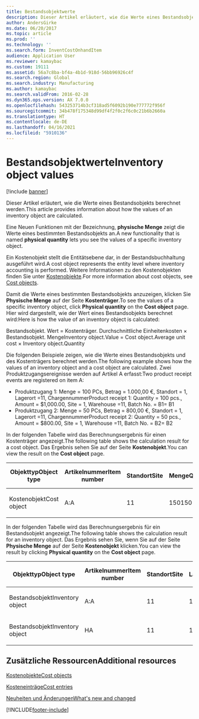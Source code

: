 ```yaml
---
title: Bestandsobjektwerte
description: Dieser Artikel erläutert, wie die Werte eines Bestandsobjekts berechnet werden.
author: AndersGirke
ms.date: 06/20/2017
ms.topic: article
ms.prod: ''
ms.technology: ''
ms.search.form: InventCostOnhandItem
audience: Application User
ms.reviewer: kamaybac
ms.custom: 19111
ms.assetid: 56a7c8ba-bf4a-4b1d-918d-56bb96926c4f
ms.search.region: Global
ms.search.industry: Manufacturing
ms.author: kamaybac
ms.search.validFrom: 2016-02-28
ms.dyn365.ops.version: AX 7.0.0
ms.openlocfilehash: 543253714b3cf318ad5f6092b190e777772f956f
ms.sourcegitcommit: 34b478f175348d99df4f2f0c2f6c0c21b6b2660a
ms.translationtype: HT
ms.contentlocale: de-DE
ms.lasthandoff: 04/16/2021
ms.locfileid: "5910136"
---
```

# <a name="inventory-object-values"></a><span data-ttu-id="6a82c-103">Bestandsobjektwerte</span><span class="sxs-lookup"><span data-stu-id="6a82c-103">Inventory object values</span></span>

[!include [banner](../includes/banner.md)]

<span data-ttu-id="6a82c-104">Dieser Artikel erläutert, wie die Werte eines Bestandsobjekts berechnet werden.</span><span class="sxs-lookup"><span data-stu-id="6a82c-104">This article provides information about how the values of an inventory object are calculated.</span></span> 

<span data-ttu-id="6a82c-105">Eine Neuen Funktionen mit der Bezeichnung, **physische Menge** zeigt die Werte eines bestimmten Bestandsobjekts an.</span><span class="sxs-lookup"><span data-stu-id="6a82c-105">A new functionality that is named **physical quantity** lets you see the values of a specific inventory object.</span></span> 

<span data-ttu-id="6a82c-106">Ein Kostenobjekt stellt die Entitätsebene dar, in der Bestandsbuchhaltung ausgeführt wird.</span><span class="sxs-lookup"><span data-stu-id="6a82c-106">A cost object represents the entity level where inventory accounting is performed.</span></span> <span data-ttu-id="6a82c-107">Weitere Informationen zu den Kostenobjekten finden Sie unter [Kostenobjekte](cost-object.md).</span><span class="sxs-lookup"><span data-stu-id="6a82c-107">For more information about cost objects, see [Cost objects](cost-object.md).</span></span> 

<span data-ttu-id="6a82c-108">Damit die Werte eines bestimmten Bestandsobjekts anzuzeigen, klicken Sie **Physische Menge** auf der Seite **Kostenträger**.</span><span class="sxs-lookup"><span data-stu-id="6a82c-108">To see the values of a specific inventory object, click **Physical quantity** on the **Cost object** page.</span></span> <span data-ttu-id="6a82c-109">Hier wird dargestellt, wie der Wert eines Bestandsobjekts berechnet wird:</span><span class="sxs-lookup"><span data-stu-id="6a82c-109">Here is how the value of an inventory object is calculated:</span></span> 

<span data-ttu-id="6a82c-110">Bestandsobjekt. Wert = Kostenträger. Durchschnittliche Einheitenkosten × Bestandsobjekt. Menge</span><span class="sxs-lookup"><span data-stu-id="6a82c-110">Inventory object.Value = Cost object.Average unit cost × Inventory object.Quantity</span></span> 

<span data-ttu-id="6a82c-111">Die folgenden Beispiele zeigen, wie die Werte eines Bestandsobjekts und des Kostenträgers berechnet werden.</span><span class="sxs-lookup"><span data-stu-id="6a82c-111">The following example shows how the values of an inventory object and a cost object are calculated.</span></span> <span data-ttu-id="6a82c-112">Zwei Produktzugangsereignisse werden auf Artikel A erfasst:</span><span class="sxs-lookup"><span data-stu-id="6a82c-112">Two product receipt events are registered on item A:</span></span>

-   <span data-ttu-id="6a82c-113">Produktzugang 1: Menge = 100 PCs, Betrag = 1.000,00 €, Standort = 1, Lagerort =11, Chargennummer</span><span class="sxs-lookup"><span data-stu-id="6a82c-113">Product receipt 1: Quantity = 100 pcs., Amount = $1,000.00, Site = 1, Warehouse =11, Batch No.</span></span> <span data-ttu-id="6a82c-114">= B1</span><span class="sxs-lookup"><span data-stu-id="6a82c-114">= B1</span></span>
-   <span data-ttu-id="6a82c-115">Produktzugang 2: Menge = 50 PCs, Betrag = 800,00 €, Standort = 1, Lagerort =11, Chargennummer</span><span class="sxs-lookup"><span data-stu-id="6a82c-115">Product receipt 2: Quantity = 50 pcs., Amount = $800.00, Site = 1, Warehouse =11, Batch No.</span></span> <span data-ttu-id="6a82c-116">= B2</span><span class="sxs-lookup"><span data-stu-id="6a82c-116">= B2</span></span>

<span data-ttu-id="6a82c-117">In der folgenden Tabelle wird das Berechnungsergebnis für einen Kostenträger angezeigt.</span><span class="sxs-lookup"><span data-stu-id="6a82c-117">The following table shows the calculation result for a cost object.</span></span> <span data-ttu-id="6a82c-118">Das Ergebnis sehen Sie auf der Seite **Kostenobjekt**.</span><span class="sxs-lookup"><span data-stu-id="6a82c-118">You can view the result on the **Cost object** page.</span></span>

<table style="width:100%;">
<colgroup>
<col width="14%" />
<col width="14%" />
<col width="14%" />
<col width="14%" />
<col width="14%" />
<col width="14%" />
<col width="14%" />
</colgroup>
<thead>
<tr class="header">
<th><span data-ttu-id="6a82c-119">Objekttyp</span><span class="sxs-lookup"><span data-stu-id="6a82c-119">Object type</span></span></th>
<th><span data-ttu-id="6a82c-120">Artikelnummer</span><span class="sxs-lookup"><span data-stu-id="6a82c-120">Item number</span></span></th>
<th><span data-ttu-id="6a82c-121">Standort</span><span class="sxs-lookup"><span data-stu-id="6a82c-121">Site</span></span></th>
<th><span data-ttu-id="6a82c-122">Menge</span><span class="sxs-lookup"><span data-stu-id="6a82c-122">Quantity</span></span></th>
<th><span data-ttu-id="6a82c-123">Lagereinheit</span><span class="sxs-lookup"><span data-stu-id="6a82c-123">Inventory unit</span></span></th>
<th><span data-ttu-id="6a82c-124">Wert</span><span class="sxs-lookup"><span data-stu-id="6a82c-124">Value</span></span></th>
<th><span data-ttu-id="6a82c-125">Durchschnittliche Einheitenkosten</span><span class="sxs-lookup"><span data-stu-id="6a82c-125">Average unit cost</span></span></th>
</tr>
</thead>
<tbody>
<tr class="odd">
<td><span data-ttu-id="6a82c-126">Kostenobjekt</span><span class="sxs-lookup"><span data-stu-id="6a82c-126">Cost object</span></span></td>
<td><span data-ttu-id="6a82c-127">A:</span><span class="sxs-lookup"><span data-stu-id="6a82c-127">A</span></span></td>
<td><span data-ttu-id="6a82c-128">1</span><span class="sxs-lookup"><span data-stu-id="6a82c-128">1</span></span></td>
<td><span data-ttu-id="6a82c-129">150</span><span class="sxs-lookup"><span data-stu-id="6a82c-129">150</span></span></td>
<td><span data-ttu-id="6a82c-130">Stck.</span><span class="sxs-lookup"><span data-stu-id="6a82c-130">Pcs.</span></span></td>
<td><p><span data-ttu-id="6a82c-131">1800,00 €</span><span class="sxs-lookup"><span data-stu-id="6a82c-131">$1800.00</span></span></p></td>
<td><p><span data-ttu-id="6a82c-132">12,00 €</span><span class="sxs-lookup"><span data-stu-id="6a82c-132">$12.00</span></span></p></td>
</tr>
</tbody>
</table>

<span data-ttu-id="6a82c-133">In der folgenden Tabelle wird das Berechnungsergebnis für ein Bestandsobjekt angezeigt.</span><span class="sxs-lookup"><span data-stu-id="6a82c-133">The following table shows the calculation result for an inventory object.</span></span> <span data-ttu-id="6a82c-134">Das Ergebnis sehen Sie, wenn Sie auf der Seite **Physische Menge** auf der Seite **Kostenobjekt** klicken.</span><span class="sxs-lookup"><span data-stu-id="6a82c-134">You can view the result by clicking **Physical quantity** on the **Cost object** page.</span></span>

<table style="width:100%;">
<colgroup>
<col width="11%" />
<col width="11%" />
<col width="11%" />
<col width="11%" />
<col width="11%" />
<col width="11%" />
<col width="11%" />
<col width="11%" />
<col width="11%" />
</colgroup>
<thead>
<tr class="header">
<th><span data-ttu-id="6a82c-135">Objekttyp</span><span class="sxs-lookup"><span data-stu-id="6a82c-135">Object type</span></span></th>
<th><span data-ttu-id="6a82c-136">Artikelnummer</span><span class="sxs-lookup"><span data-stu-id="6a82c-136">Item number</span></span></th>
<th><span data-ttu-id="6a82c-137">Standort</span><span class="sxs-lookup"><span data-stu-id="6a82c-137">Site</span></span></th>
<th><span data-ttu-id="6a82c-138">Lagerort</span><span class="sxs-lookup"><span data-stu-id="6a82c-138">Warehouse</span></span></th>
<th><span data-ttu-id="6a82c-139">Chargennummer</span><span class="sxs-lookup"><span data-stu-id="6a82c-139">Batch No.</span></span></th>
<th><span data-ttu-id="6a82c-140">Menge</span><span class="sxs-lookup"><span data-stu-id="6a82c-140">Quantity</span></span></th>
<th><span data-ttu-id="6a82c-141">Lagereinheit</span><span class="sxs-lookup"><span data-stu-id="6a82c-141">Inventory unit</span></span></th>
<th><span data-ttu-id="6a82c-142">Wert</span><span class="sxs-lookup"><span data-stu-id="6a82c-142">Value</span></span></th>
<th><span data-ttu-id="6a82c-143">Durchschnittliche Einheitenkosten</span><span class="sxs-lookup"><span data-stu-id="6a82c-143">Average unit cost</span></span></th>
</tr>
</thead>
<tbody>
<tr class="odd">
<td><span data-ttu-id="6a82c-144">Bestandsobjekt</span><span class="sxs-lookup"><span data-stu-id="6a82c-144">Inventory object</span></span></td>
<td><span data-ttu-id="6a82c-145">A:</span><span class="sxs-lookup"><span data-stu-id="6a82c-145">A</span></span></td>
<td><span data-ttu-id="6a82c-146">1</span><span class="sxs-lookup"><span data-stu-id="6a82c-146">1</span></span></td>
<td><span data-ttu-id="6a82c-147">11</span><span class="sxs-lookup"><span data-stu-id="6a82c-147">11</span></span></td>
<td><span data-ttu-id="6a82c-148">B1</span><span class="sxs-lookup"><span data-stu-id="6a82c-148">B1</span></span></td>
<td><span data-ttu-id="6a82c-149">100</span><span class="sxs-lookup"><span data-stu-id="6a82c-149">100</span></span></td>
<td><span data-ttu-id="6a82c-150">Stck.</span><span class="sxs-lookup"><span data-stu-id="6a82c-150">Pcs.</span></span></td>
<td><p><span data-ttu-id="6a82c-151">1200,00 €</span><span class="sxs-lookup"><span data-stu-id="6a82c-151">$1200.00</span></span></p></td>
<td><p><span data-ttu-id="6a82c-152">12,00 €</span><span class="sxs-lookup"><span data-stu-id="6a82c-152">$12.00</span></span></p></td>
</tr>
<tr class="even">
<td><span data-ttu-id="6a82c-153">Bestandsobjekt</span><span class="sxs-lookup"><span data-stu-id="6a82c-153">Inventory object</span></span></td>
<td><span data-ttu-id="6a82c-154">H</span><span class="sxs-lookup"><span data-stu-id="6a82c-154">A</span></span></td>
<td><span data-ttu-id="6a82c-155">1</span><span class="sxs-lookup"><span data-stu-id="6a82c-155">1</span></span></td>
<td><span data-ttu-id="6a82c-156">11</span><span class="sxs-lookup"><span data-stu-id="6a82c-156">11</span></span></td>
<td><span data-ttu-id="6a82c-157">B2</span><span class="sxs-lookup"><span data-stu-id="6a82c-157">B2</span></span></td>
<td><span data-ttu-id="6a82c-158">50</span><span class="sxs-lookup"><span data-stu-id="6a82c-158">50</span></span></td>
<td><span data-ttu-id="6a82c-159">Stck.</span><span class="sxs-lookup"><span data-stu-id="6a82c-159">Pcs.</span></span></td>
<td><p><span data-ttu-id="6a82c-160">600,00 €</span><span class="sxs-lookup"><span data-stu-id="6a82c-160">$600.00</span></span></p></td>
<td><p><span data-ttu-id="6a82c-161">12,00 €</span><span class="sxs-lookup"><span data-stu-id="6a82c-161">$12.00</span></span></p></td>
</tr>
</tbody>
</table>



<a name="additional-resources"></a><span data-ttu-id="6a82c-162">Zusätzliche Ressourcen</span><span class="sxs-lookup"><span data-stu-id="6a82c-162">Additional resources</span></span>
--------

[<span data-ttu-id="6a82c-163">Kostenobjekte</span><span class="sxs-lookup"><span data-stu-id="6a82c-163">Cost objects</span></span>](cost-object.md)

[<span data-ttu-id="6a82c-164">Kosteneinträge</span><span class="sxs-lookup"><span data-stu-id="6a82c-164">Cost entries</span></span>](cost-entries.md)

[<span data-ttu-id="6a82c-165">Neuheiten und Änderungen</span><span class="sxs-lookup"><span data-stu-id="6a82c-165">What's new and changed</span></span>](../../fin-ops-core/fin-ops/get-started/whats-new-changed.md)





[!INCLUDE[footer-include](../../includes/footer-banner.md)]